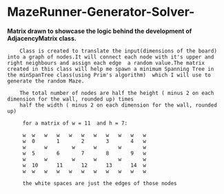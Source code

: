 # MazeRunner-Generator-Solver-


**Matrix drawn to showcase the logic behind the development of AdjacencyMatrix class.**
        
        Class is created to translate the input(dimensions of the board) into a graph of nodes.It will connect each node with it's upper and right neighbours and assign each edge  a random value.The matrix created in this class will help me spawn a minimum Spanning Tree in the minSpanTree class(using Prim's algorithm)  which I will use to  generate the random Maze.
        
        The total number of nodes are half the height ( minus 2 on each dimension for the wall, rounded up) times
        half the width ( minus 2 on each dimension for the wall, rounded up)

         for a matrix of w = 11  and h = 7:

         w  w   w   w   w   w   w   w   w   w   w
         w  0       1       2       3       4   w
         w      w        w      w       w       w
         w  5       6       7       8       9   w
         w      w        w      w       w       w
         w  10      11      12      13      14  w
         w  w   w   w   w   w   w   w   w   w   w

         the white spaces are just the edges of those nodes
         
        
